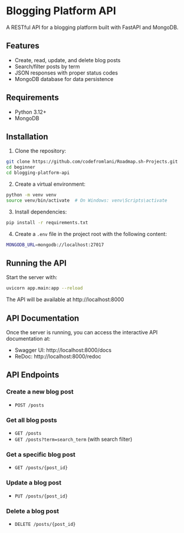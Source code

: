 # Blogging Platform API

A RESTful API for a blogging platform built with FastAPI and MongoDB.

## Features

- Create, read, update, and delete blog posts
- Search/filter posts by term
- JSON responses with proper status codes
- MongoDB database for data persistence

## Requirements

- Python 3.12+
- MongoDB

## Installation

1. Clone the repository:
```bash
git clone https://github.com/codefromlani/Roadmap.sh-Projects.git
cd beginner
cd blogging-platform-api
```

2. Create a virtual environment:
```bash
python -m venv venv
source venv/bin/activate  # On Windows: venv\Scripts\activate
```

3. Install dependencies:
```bash
pip install -r requirements.txt
```

4. Create a `.env` file in the project root with the following content:
```bash
MONGODB_URL=mongodb://localhost:27017
```

## Running the API

Start the server with:

```bash
uvicorn app.main:app --reload
```

The API will be available at http://localhost:8000

## API Documentation

Once the server is running, you can access the interactive API documentation at:

- Swagger UI: http://localhost:8000/docs
- ReDoc: http://localhost:8000/redoc

## API Endpoints

### Create a new blog post
- `POST /posts`

### Get all blog posts
- `GET /posts`
- `GET /posts?term=search_term` (with search filter)

### Get a specific blog post
- `GET /posts/{post_id}`

### Update a blog post
- `PUT /posts/{post_id}`

### Delete a blog post
- `DELETE /posts/{post_id}`

